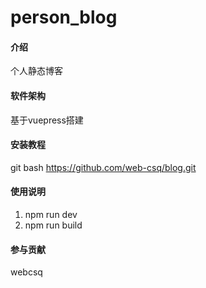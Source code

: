 # person_blog

#### 介绍
个人静态博客

#### 软件架构
基于vuepress搭建


#### 安装教程

git bash https://github.com/web-csq/blog.git


#### 使用说明

1.  npm run dev
2.  npm run build

#### 参与贡献

webcsq



